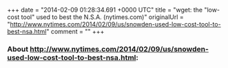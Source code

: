 +++
date = "2014-02-09 01:28:34.691 +0000 UTC"
title = "wget: the "low-cost tool" used to best the N.S.A. (nytimes.com)"
originalUrl = "http://www.nytimes.com/2014/02/09/us/snowden-used-low-cost-tool-to-best-nsa.html"
comment = ""
+++

### About http://www.nytimes.com/2014/02/09/us/snowden-used-low-cost-tool-to-best-nsa.html:


